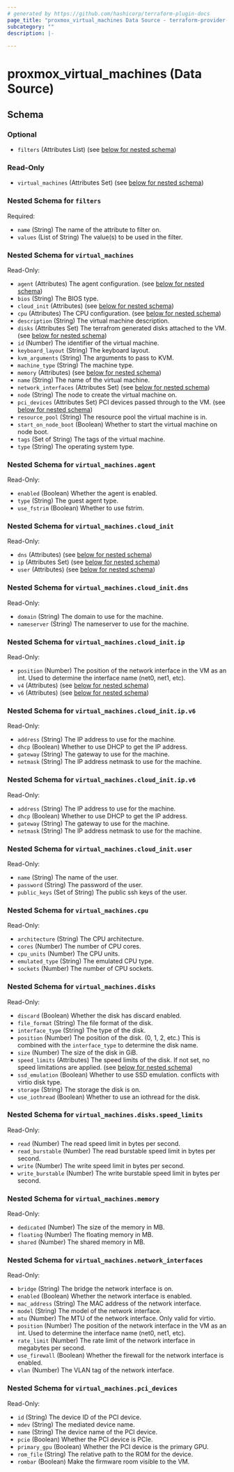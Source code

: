 ```yaml
---
# generated by https://github.com/hashicorp/terraform-plugin-docs
page_title: "proxmox_virtual_machines Data Source - terraform-provider-proxmox"
subcategory: ""
description: |-
  
---
```


# proxmox_virtual_machines (Data Source)





<!-- schema generated by tfplugindocs -->
## Schema

### Optional

- `filters` (Attributes List) (see [below for nested schema](#nestedatt--filters))

### Read-Only

- `virtual_machines` (Attributes Set) (see [below for nested schema](#nestedatt--virtual_machines))

<a id="nestedatt--filters"></a>
### Nested Schema for `filters`

Required:

- `name` (String) The name of the attribute to filter on.
- `values` (List of String) The value(s) to be used in the filter.


<a id="nestedatt--virtual_machines"></a>
### Nested Schema for `virtual_machines`

Read-Only:

- `agent` (Attributes) The agent configuration. (see [below for nested schema](#nestedatt--virtual_machines--agent))
- `bios` (String) The BIOS type.
- `cloud_init` (Attributes) (see [below for nested schema](#nestedatt--virtual_machines--cloud_init))
- `cpu` (Attributes) The CPU configuration. (see [below for nested schema](#nestedatt--virtual_machines--cpu))
- `description` (String) The virtual machine description.
- `disks` (Attributes Set) The terrafrom generated disks attached to the VM. (see [below for nested schema](#nestedatt--virtual_machines--disks))
- `id` (Number) The identifier of the virtual machine.
- `keyboard_layout` (String) The keyboard layout.
- `kvm_arguments` (String) The arguments to pass to KVM.
- `machine_type` (String) The machine type.
- `memory` (Attributes) (see [below for nested schema](#nestedatt--virtual_machines--memory))
- `name` (String) The name of the virtual machine.
- `network_interfaces` (Attributes Set) (see [below for nested schema](#nestedatt--virtual_machines--network_interfaces))
- `node` (String) The node to create the virtual machine on.
- `pci_devices` (Attributes Set) PCI devices passed through to the VM. (see [below for nested schema](#nestedatt--virtual_machines--pci_devices))
- `resource_pool` (String) The resource pool the virtual machine is in.
- `start_on_node_boot` (Boolean) Whether to start the virtual machine on node boot.
- `tags` (Set of String) The tags of the virtual machine.
- `type` (String) The operating system type.

<a id="nestedatt--virtual_machines--agent"></a>
### Nested Schema for `virtual_machines.agent`

Read-Only:

- `enabled` (Boolean) Whether the agent is enabled.
- `type` (String) The guest agent type.
- `use_fstrim` (Boolean) Whether to use fstrim.


<a id="nestedatt--virtual_machines--cloud_init"></a>
### Nested Schema for `virtual_machines.cloud_init`

Read-Only:

- `dns` (Attributes) (see [below for nested schema](#nestedatt--virtual_machines--cloud_init--dns))
- `ip` (Attributes Set) (see [below for nested schema](#nestedatt--virtual_machines--cloud_init--ip))
- `user` (Attributes) (see [below for nested schema](#nestedatt--virtual_machines--cloud_init--user))

<a id="nestedatt--virtual_machines--cloud_init--dns"></a>
### Nested Schema for `virtual_machines.cloud_init.dns`

Read-Only:

- `domain` (String) The domain to use for the machine.
- `nameserver` (String) The nameserver to use for the machine.


<a id="nestedatt--virtual_machines--cloud_init--ip"></a>
### Nested Schema for `virtual_machines.cloud_init.ip`

Read-Only:

- `position` (Number) The position of the network interface in the VM as an int. Used to determine the interface name (net0, net1, etc).
- `v4` (Attributes) (see [below for nested schema](#nestedatt--virtual_machines--cloud_init--ip--v4))
- `v6` (Attributes) (see [below for nested schema](#nestedatt--virtual_machines--cloud_init--ip--v6))

<a id="nestedatt--virtual_machines--cloud_init--ip--v4"></a>
### Nested Schema for `virtual_machines.cloud_init.ip.v6`

Read-Only:

- `address` (String) The IP address to use for the machine.
- `dhcp` (Boolean) Whether to use DHCP to get the IP address.
- `gateway` (String) The gateway to use for the machine.
- `netmask` (String) The IP address netmask to use for the machine.


<a id="nestedatt--virtual_machines--cloud_init--ip--v6"></a>
### Nested Schema for `virtual_machines.cloud_init.ip.v6`

Read-Only:

- `address` (String) The IP address to use for the machine.
- `dhcp` (Boolean) Whether to use DHCP to get the IP address.
- `gateway` (String) The gateway to use for the machine.
- `netmask` (String) The IP address netmask to use for the machine.



<a id="nestedatt--virtual_machines--cloud_init--user"></a>
### Nested Schema for `virtual_machines.cloud_init.user`

Read-Only:

- `name` (String) The name of the user.
- `password` (String) The password of the user.
- `public_keys` (Set of String) The public ssh keys of the user.



<a id="nestedatt--virtual_machines--cpu"></a>
### Nested Schema for `virtual_machines.cpu`

Read-Only:

- `architecture` (String) The CPU architecture.
- `cores` (Number) The number of CPU cores.
- `cpu_units` (Number) The CPU units.
- `emulated_type` (String) The emulated CPU type.
- `sockets` (Number) The number of CPU sockets.


<a id="nestedatt--virtual_machines--disks"></a>
### Nested Schema for `virtual_machines.disks`

Read-Only:

- `discard` (Boolean) Whether the disk has discard enabled.
- `file_format` (String) The file format of the disk.
- `interface_type` (String) The type of the disk.
- `position` (Number) The position of the disk. (0, 1, 2, etc.) This is combined with the `interface_type` to determine the disk name.
- `size` (Number) The size of the disk in GiB.
- `speed_limits` (Attributes) The speed limits of the disk. If not set, no speed limitations are applied. (see [below for nested schema](#nestedatt--virtual_machines--disks--speed_limits))
- `ssd_emulation` (Boolean) Whether to use SSD emulation. conflicts with virtio disk type.
- `storage` (String) The storage the disk is on.
- `use_iothread` (Boolean) Whether to use an iothread for the disk.

<a id="nestedatt--virtual_machines--disks--speed_limits"></a>
### Nested Schema for `virtual_machines.disks.speed_limits`

Read-Only:

- `read` (Number) The read speed limit in bytes per second.
- `read_burstable` (Number) The read burstable speed limit in bytes per second.
- `write` (Number) The write speed limit in bytes per second.
- `write_burstable` (Number) The write burstable speed limit in bytes per second.



<a id="nestedatt--virtual_machines--memory"></a>
### Nested Schema for `virtual_machines.memory`

Read-Only:

- `dedicated` (Number) The size of the memory in MB.
- `floating` (Number) The floating memory in MB.
- `shared` (Number) The shared memory in MB.


<a id="nestedatt--virtual_machines--network_interfaces"></a>
### Nested Schema for `virtual_machines.network_interfaces`

Read-Only:

- `bridge` (String) The bridge the network interface is on.
- `enabled` (Boolean) Whether the network interface is enabled.
- `mac_address` (String) The MAC address of the network interface.
- `model` (String) The model of the network interface.
- `mtu` (Number) The MTU of the network interface. Only valid for virtio.
- `position` (Number) The position of the network interface in the VM as an int. Used to determine the interface name (net0, net1, etc).
- `rate_limit` (Number) The rate limit of the network interface in megabytes per second.
- `use_firewall` (Boolean) Whether the firewall for the network interface is enabled.
- `vlan` (Number) The VLAN tag of the network interface.


<a id="nestedatt--virtual_machines--pci_devices"></a>
### Nested Schema for `virtual_machines.pci_devices`

Read-Only:

- `id` (String) The device ID of the PCI device.
- `mdev` (String) The mediated device name.
- `name` (String) The device name of the PCI device.
- `pcie` (Boolean) Whether the PCI device is PCIe.
- `primary_gpu` (Boolean) Whether the PCI device is the primary GPU.
- `rom_file` (String) The relative path to the ROM for the device.
- `rombar` (Boolean) Make the firmware room visible to the VM.


